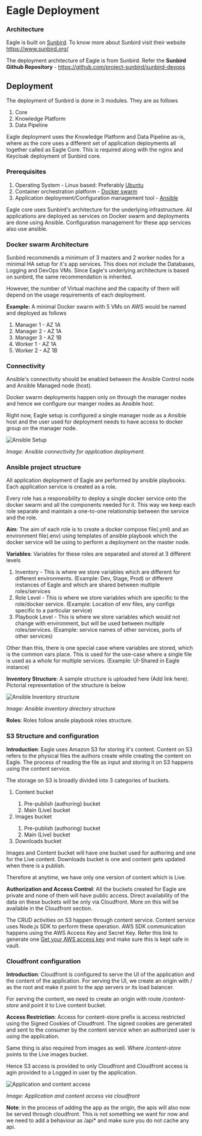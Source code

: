 # Eagle Deployment

### Architecture

Eagle is built on [Sunbird](https://www.sunbird.org/ "Sunbird"). To know more about Sunbird visit their website https://www.sunbird.org/

The deployment architecture of Eagle is from Sunbird. Refer the __Sunbird Github Repository__ - https://github.com/project-sunbird/sunbird-devops

## Deployment
The deployment of Sunbird is done in 3 modules. They are as follows
  1. Core
  2. Knowledge Platform
  3. Data Pipeline

Eagle deployment uses the Knowledge Platform and Data Pipeline as-is, where as the core uses a different set of application deployments all together called as Eagle Core. This is required along with the nginx and Keycloak deployment of Sunbird core.

### Prerequisites
  1. Operating System - Linux based: Preferably [Ubuntu](https://ubuntu.com/)
  2. Container orchestration platform - [Docker swarm](https://docs.docker.com/engine/swarm/)
  3. Application deployment/Configuration management tool - [Ansible](https://www.ansible.com/)

Eagle core uses Sunbird's architecture for the underlying infrastructure. All applications are deployed as services on Docker swarm and deployments are done using Ansible. Configuration management for these app services also use ansible.

### Docker swarm Architecture
Sunbird recommends a minimum of 3 masters and 2 worker nodes for a minimal HA setup for it's app services. This does not include the Databases, Logging and DevOps VMs.
Since Eagle's underlying architecture is based on sunbird, the same recommendation is inherited.

However, the number of Virtual machine and the capacity of them will depend on the usage requirements of each deployment.

__Example:__
A minimal Docker swarm with 5 VMs on AWS would be named and deployed as follows
  1. Manager 1 - AZ 1A
  2. Manager 2 - AZ 1A
  3. Manager 3 - AZ 1B
  4. Worker 1 - AZ 1A
  5. Worker 2 - AZ 1B

### Connectivity
Ansible's connectivity should be enabled between the Ansible Control node and Ansible Managed node (host).

Docker swarm deployments happen only on through the manager nodes and hence we configure our manger nodes as Ansible host.

Right now, Eagle setup is configured  a single manager node as a Ansible host and the user used for deployment needs to have access to docker group on the manager node.

![Ansible Setup](images/ansible.PNG)

_Image: Ansible connectivity for application deployment._

### Ansible project structure
All application deployment of Eagle are performed by ansible playbooks. Each application service is created as a role.

Every role has a responsibility to deploy a single docker service onto the docker swarm and all the components needed for it. This way we keep each role separate and maintain a one-to-one relationship between the service and the role.

__Aim__:
  The aim of each role is to create a docker compose file(.yml) and an environment file(.env) using templates of ansible playbook which the docker service will be using to perform a deployment on the master node.

__Variables__:
  Variables for these roles are separated and stored at 3 different levels
  1. Inventory - This is where we store variables which are different for different environments. (Example: Dev, Stage, Prod) or different instances of Eagle and which are shared between multiple roles/services
  2. Role Level - This is where we store variables which are specific to the role/docker service. (Example: Location of env files, any configs specific to a particular service)
  3. Playbook Level - This is where we store variables which would not change with environment, but will be used between multiple roles/services. (Example: service names of other services, ports of other services)

  Other than this, there is one special case where variables are stored, which is the common vars place. This is used for the use-case where a single file is used as a whole for multiple services. (Example: UI-Shared in Eagle instance)

__Inventory Structure__:
  A sample structure is uploaded here (Add link here). Pictorial representation of the structure is below  

  ![Ansible Inventory structure](images/folder_structure.png)

  _Image: Ansible inventory directory structure_

__Roles__:
  Roles follow ansile playbook roles structure.

### S3 Structure and configuration
__Introduction__:
Eagle uses Amazon S3 for storing it's content. Content on S3 refers to the physical files the authors create while creating the content on Eagle. The process of reading the file as input and storing it on S3 happens using the content service.

The storage on S3 is broadly divided into 3 categories of buckets.
  <ol>
    <li>Content bucket</li>
    <ol>
      <li>Pre-publish (authoring) bucket</li>
      <li>Main (Live) bucket</li>
    </ol>
    <li>Images bucket</li>
    <ol>
      <li>Pre-publish (authoring) bucket</li>
      <li>Main (Live) bucket</li>
    </ol>
    <li>Downloads bucket</li>
  </ol>
Images and Content bucket will have one bucket used for authoring and one for the Live content.
Downloads bucket is one and content gets updated when there is a publish.

Therefore at anytime, we have only one version of content which is Live.

__Authorization and Access Control__:
All the buckets created for Eagle are private and none of them will have public access. Direct availability of the data on these buckets will be only via Cloudfront. More on this will be available in the Cloudfront section.

The CRUD activities on S3 happen through content service. Content service uses Node.js SDK to perform these operation. AWS SDK communication happens using the AWS Access Key and Secret Key. Refer this link to generate one [Get your AWS access key](https://aws.amazon.com/premiumsupport/knowledge-center/create-access-key/) and make sure this is kept safe in vault.

### Cloudfront configuration
__Introduction__:
Cloudfront is configured to serve the UI of the application and the content of the application. For serving the UI, we create an origin with / as the root and make it point to the app servers or its load balancer.

For serving the content, we need to create an origin with route <i>/content-store</i> and point it to Live content bucket.

__Access Restriction__:
Access for content-store prefix is access restricted using the Signed Cookies of Cloudfront. The signed cookies are generated and sent to the consumer by the content service when an authorized user is using the application.

Same thing is also required from images as well. Where <i>/content-store</i> points to the Live images bucket.

Hence S3 access is provided to only Cloudfront and Cloudfront access is agin provided to a Logged in user by the application.

![Application and content access](images/s3andcloudfront.png)

_Image: Application and content access via cloudfront_

__Note__: In the process of adding the app as the origin, the apis will also now be served through cloudfront. This is not something we want for now and we need to add a behaviour as /api* and make sure you do not cache any api.
